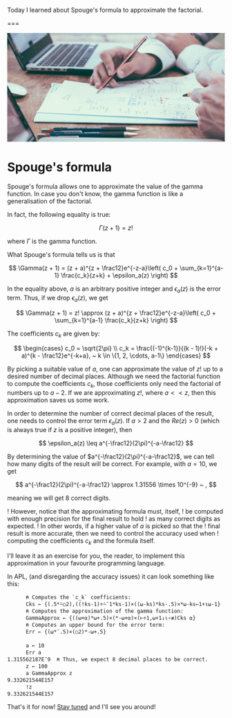 Today I learned about Spouge's formula to approximate the factorial.

===

![](thumbnail.png "Photo by Scott Graham on Unsplash (cropped).")


# Spouge's formula

Spouge's formula allows one to approximate the value of the gamma function.
In case you don't know, the gamma function is like a generalisation of the factorial.

In fact, the following equality is true:

$$
\Gamma(z + 1) = z!
$$

where $\Gamma$ is the gamma function.

What Spouge's formula tells us is that

$$
\Gamma(z + 1) = (z + a)^{z + \frac12}e^{-z-a}\left( c_0 + \sum_{k=1}^{a-1} \frac{c_k}{z+k} + \epsilon_a(z) \right)
$$

In the equality above, $a$ is an arbitrary positive integer and $\epsilon_a(z)$ is the error term.
Thus, if we drop $\epsilon_a(z)$, we get

$$
\Gamma(z + 1) = z! \approx (z + a)^{z + \frac12}e^{-z-a}\left( c_0 + \sum_{k=1}^{a-1} \frac{c_k}{z+k} \right)
$$

The coefficients $c_k$ are given by:

$$
\begin{cases}
c_0 = \sqrt{2\pi} \\
c_k = \frac{(-1)^{k-1}}{(k - 1)!}(-k + a)^{k - \frac12}e^{-k+a}, ~ k \in \{1, 2, \cdots, a-1\}
\end{cases}
$$

By picking a suitable value of $a$, one can approximate the value of $z!$ up to a desired number of decimal places.
Although we need the factorial function to compute the coefficients $c_k$,
those coefficients only need the factorial of numbers up to $a - 2$.
If we are approximating $z!$, where $a << z$, then this approximation saves us some work.

In order to determine the number of correct decimal places of the result,
one needs to control the error term $\epsilon_a(z)$.
If $a > 2$ and the $Re(z) > 0$ (which is always true if $z$ is a positive integer), then

$$
\epsilon_a(z) \leq a^{-\frac12}(2\pi)^{-a-\frac12}
$$

By determining the value of $a^{-\frac12}(2\pi)^{-a-\frac12}$,
we can tell how many digits of the result will be correct.
For example, with $a = 10$, we get

$$
a^{-\frac12}(2\pi)^{-a-\frac12} \approx 1.31556 \times 10^{-9} ~ ,
$$

meaning we will get 8 correct digits.

! However, notice that the approximating formula must, itself,
! be computed with enough precision for the final result to hold
! as many correct digits as expected.
! In other words, if a higher value of $a$ is picked so that the
! final result is more accurate, then we need to control the accuracy used when
! computing the coefficients $c_k$ and the formula itself.

I'll leave it as an exercise for you, the reader,
to implement this approximation in your favourite programming language.

In APL, (and disregarding the accuracy issues) it can look something like this:

```APL
      ⍝ Computes the `c_k` coefficients:
      Cks ← {(.5*⍨○2),((!ks-1)÷⍨¯1*ks-1)×((⍵-ks)*ks-.5)×*⍵-ks←1+⍳⍵-1}
      ⍝ Computes the approximation of the gamma function:
      GammaApprox ← {((⍵+⍺)*⍵+.5)×(*-⍵+⍺)×(⊢÷1,⍵+1↓⍳∘≢)Cks ⍺}
      ⍝ Computes an upper bound for the error term:
      Err ← {(⍵*¯.5)×(○2)*-⍵+.5}

      a ← 10
      Err a
1.315562187E¯9  ⍝ Thus, we expect 8 decimal places to be correct.
      z ← 100
      a GammaApprox z
9.332621544E157
      !z
9.332621544E157
```


That's it for now! [Stay tuned][subscribe] and I'll see you around!

[subscribe]: /subscribe
[wiki-file-descriptor]: https://en.wikipedia.org/wiki/File_descriptor
